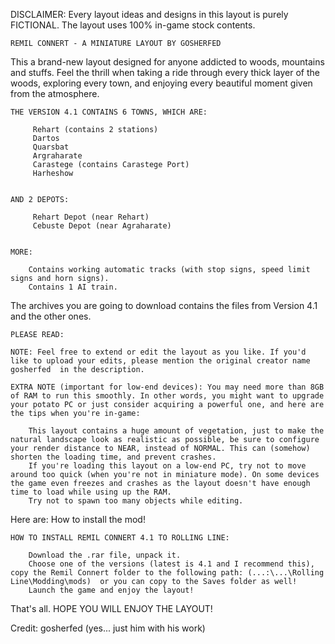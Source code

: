 DISCLAIMER: Every layout ideas and designs in this layout is purely FICTIONAL. The layout uses 100% in-game stock contents.


    REMIL CONNERT - A MINIATURE LAYOUT BY GOSHERFED


This a brand-new layout designed for anyone addicted to woods, mountains and stuffs.
Feel the thrill when taking a ride through every thick layer of the woods, exploring every town, and enjoying every beautiful moment given from the atmosphere.

    THE VERSION 4.1 CONTAINS 6 TOWNS, WHICH ARE:

         Rehart (contains 2 stations)
         Dartos
         Quarsbat
         Argraharate
         Carastege (contains Carastege Port)
         Harheshow


    AND 2 DEPOTS:

         Rehart Depot (near Rehart)
         Cebuste Depot (near Agraharate)


    MORE:

        Contains working automatic tracks (with stop signs, speed limit signs and horn signs).
        Contains 1 AI train.



The archives you are going to download contains the files from Version 4.1 and the other ones.

    PLEASE READ:

    NOTE: Feel free to extend or edit the layout as you like. If you'd like to upload your edits, please mention the original creator name  gosherfed  in the description.

    EXTRA NOTE (important for low-end devices): You may need more than 8GB of RAM to run this smoothly. In other words, you might want to upgrade your potato PC or just consider acquiring a powerful one, and here are the tips when you're in-game:

        This layout contains a huge amount of vegetation, just to make the natural landscape look as realistic as possible, be sure to configure your render distance to NEAR, instead of NORMAL. This can (somehow) shorten the loading time, and prevent crashes.
        If you're loading this layout on a low-end PC, try not to move around too quick (when you're not in miniature mode). On some devices the game even freezes and crashes as the layout doesn't have enough time to load while using up the RAM.
        Try not to spawn too many objects while editing.


Here are: How to install the mod!

    HOW TO INSTALL REMIL CONNERT 4.1 TO ROLLING LINE:

        Download the .rar file, unpack it.
        Choose one of the versions (latest is 4.1 and I recommend this), copy the Remil Connert folder to the following path: (...:\...\Rolling Line\Modding\mods)  or you can copy to the Saves folder as well!
        Launch the game and enjoy the layout!


That's all. HOPE YOU WILL ENJOY THE LAYOUT!


Credit: gosherfed (yes... just him with his work)
